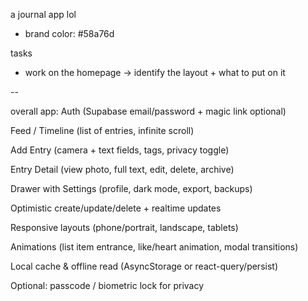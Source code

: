 a journal app lol
- brand color: #58a76d

tasks
- work on the homepage
-> identify the layout + what to put on it

--

overall app:
Auth (Supabase email/password + magic link optional)

Feed / Timeline (list of entries, infinite scroll)

Add Entry (camera + text fields, tags, privacy toggle)

Entry Detail (view photo, full text, edit, delete, archive)

Drawer with Settings (profile, dark mode, export, backups)

Optimistic create/update/delete + realtime updates

Responsive layouts (phone/portrait, landscape, tablets)

Animations (list item entrance, like/heart animation, modal transitions)

Local cache & offline read (AsyncStorage or react-query/persist)

Optional: passcode / biometric lock for privacy